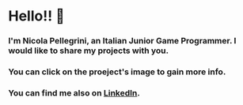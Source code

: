 # Hello!! :wave:
### I'm Nicola Pellegrini, an Italian Junior Game Programmer. I would like to share my projects with you.
### You can click on the proeject's image to gain more info.
### You can find me also on [LinkedIn](https://www.linkedin.com/in/nicola-p-731589235/).
<!--
<h1 align="center"> My Portfolio </h1>

<h2 align="center"> 2022 </h2>

<h3 align="center"> Sandcourier </h3>

[<p align="center"> <img src="https://user-images.githubusercontent.com/90765299/180258560-3ee0671c-d908-4caf-bd2a-4733e846f170.png" alt="" width="720"/> <br> Click for more details </p>](https://github.com/Niguoz/Niguoz/blob/main/Projects/Sandcourier.md)

<h3 align="center"> Horde </h3>

[<p align="center"> <img src="https://user-images.githubusercontent.com/90765299/180259729-4cf0b7d6-00e3-45c5-a741-4dd20790cbcc.png" alt="" width="720"/> <br> Click here for more info </p>](https://github.com/Niguoz/Niguoz/blob/main/Projects/Horde.md)

<h2 align="center"> 2021 </h2>

<h3 align="center"> Wash my Hero </h3>

[<p align="center"> <img src="https://user-images.githubusercontent.com/90765299/180259323-7ab14384-a3c0-4df0-9727-193a158db466.png" alt="" width="720"/> <br> Click here for more info </p>](https://github.com/Niguoz/Niguoz/blob/main/Projects/Wash%20My%20Hero.md)

<h3 align="center"> Chivarly Ain't Dead </h3>

[<p align="center"> <img src="https://user-images.githubusercontent.com/90765299/180258594-1fa4b1f1-dbd1-4c68-aff0-2e671fc93621.png" alt="" width="720"/> <br>Click here for more info </p>](https://github.com/Niguoz/Niguoz/blob/main/Projects/Chivarly%20Ain't%20Dead.md)
-->
